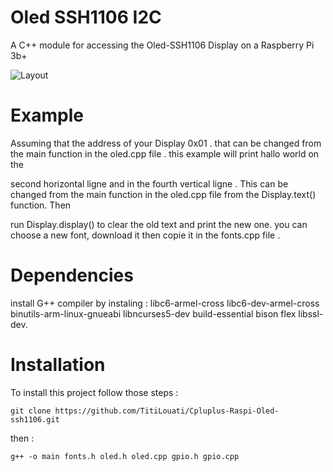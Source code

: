 # Oled SSH1106 I2C

A C++ module for accessing the Oled-SSH1106 Display on a Raspberry Pi 3b+


![Layout](https://github.com/TitiLouati/Cpluplus-Raspi-Oled-ssh1106/blob/main/Oled_sh1106/Humdity.png)  

# Example 

Assuming that the address of your Display 0x01 . that can be changed  from the main function in the oled.cpp file . this example will print hallo world on the 

second horizontal ligne and in the fourth vertical ligne . This can be changed from the main function in the oled.cpp file from the Display.text() function. Then 

run Display.display() to clear the old text and print the new one. you can choose a new font, download it then copie it in the fonts.cpp file .  

# Dependencies

install G++ compiler by instaling : libc6-armel-cross libc6-dev-armel-cross binutils-arm-linux-gnueabi libncurses5-dev build-essential bison flex libssl-dev.

# Installation

To install this project follow those steps : 


```
git clone https://github.com/TitiLouati/Cpluplus-Raspi-Oled-ssh1106.git

```

then :

```
g++ -o main fonts.h oled.h oled.cpp gpio.h gpio.cpp  

```

